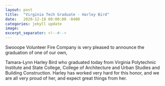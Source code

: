 ```yaml
---
layout: post
title:  "Virginia Tech Graduate - Harley Bird"
date:   2020-12-18 00:00:00 -0400
categories: jekyll update
image: 
excerpt_separator: <!--#-->
---
```

Swooope Volunteer Fire Company is very pleased to announce the graduation of one of our own, 
<!--#-->
Tamara-Lynn Harley Bird who graduated today from Virginia Polytechnic Institute and State College, College of Architecture and Urban Studies and Building Construction. Harley has worked very hard for this honor, and we are all very proud of her, and expect great things from her.